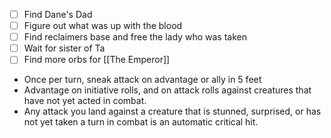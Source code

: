 - [ ] Find Dane's Dad
- [ ] Figure out what was up with the blood
- [ ] Find reclaimers base and free the lady who was taken
- [ ] Wait for sister of Ta 
- [ ] Find more orbs for [[The Emperor]] 

- Once per turn, sneak attack on advantage or ally in 5 feet
- Advantage on initiative rolls, and on attack rolls against creatures that have not yet acted in combat. 
- Any attack you land against a creature that is stunned, surprised, or has not yet taken a turn in combat is an automatic critical hit.